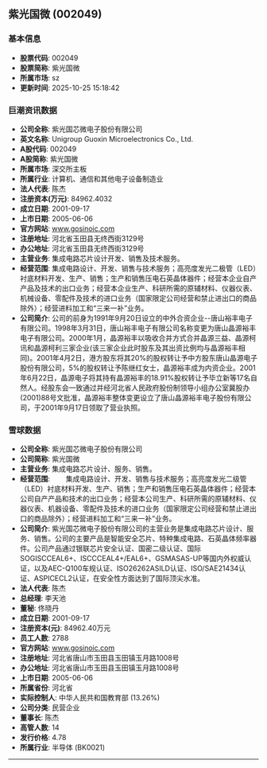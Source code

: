 ## 紫光国微 (002049)

### 基本信息

- **股票代码**: 002049
- **股票简称**: 紫光国微
- **所属市场**: sz
- **更新时间**: 2025-10-25 15:18:42

### 巨潮资讯数据

- **公司全称**: 紫光国芯微电子股份有限公司
- **英文名称**: Unigroup Guoxin Microelectronics Co., Ltd.
- **A股代码**: 002049
- **A股简称**: 紫光国微
- **所属市场**: 深交所主板
- **所属行业**: 计算机、通信和其他电子设备制造业
- **法人代表**: 陈杰
- **注册资本(万元)**: 84962.4032
- **成立日期**: 2001-09-17
- **上市日期**: 2005-06-06
- **官方网站**: www.gosinoic.com
- **注册地址**: 河北省玉田县无终西街3129号
- **办公地址**: 河北省玉田县无终西街3129号
- **主营业务**: 集成电路芯片设计开发、销售及技术服务。
- **经营范围**: 集成电路设计、开发、销售与技术服务；高亮度发光二极管（LED）衬底材料开发、生产、销售；生产和销售压电石英晶体器件；经营本企业自产产品及技术的出口业务；经营本企业生产、科研所需的原辅材料、仪器仪表、机械设备、零配件及技术的进口业务（国家限定公司经营和禁止进出口的商品除外）；经营进料加工和“三来一补”业务。
- **公司简介**: 公司的前身为1991年9月20日设立的中外合资企业--唐山裕丰电子有限公司。1998年3月31日，唐山裕丰电子有限公司名称变更为唐山晶源裕丰电子有限公司。2000年1月，晶源裕丰以吸收合并方式合并晶源三益、晶源柯讯和晶源柯利三家企业(该三家企业此时股东及其出资比例均与晶源裕丰相同)。2001年4月2日，港方股东将其20%的股权转让予中方股东唐山晶源电子股份有限公司，5%的股权转让予陈继红女士，晶源裕丰成为内资企业。2001年6月22日，晶源电子将其持有晶源裕丰的18.91%股权转让予毕立新等17名自然人。经股东会一致通过并经河北省人民政府股份制领导小组办公室冀股办(2001)88号文批准，晶源裕丰整体变更设立了唐山晶源裕丰电子股份有限公司，于2001年9月17日领取了营业执照。

### 雪球数据

- **公司全称**: 紫光国芯微电子股份有限公司
- **公司简称**: 紫光国微
- **主营业务**: 集成电路芯片设计、服务、销售。
- **经营范围**: 　　集成电路设计、开发、销售与技术服务；高亮度发光二级管（LED）衬底材料开发、生产、销售；生产和销售压电石英晶体器件；经营本公司自产产品和技术的出口业务；经营本公司生产、科研所需的原辅材料、仪器仪表、机器设备、零配件及技术的进口业务（国家限定公司经营和禁止进出口的商品除外）；经营进料加工和“三来一补”业务。
- **公司简介**: 紫光国芯微电子股份有限公司的主营业务是集成电路芯片设计、服务、销售。公司的主要产品是智能安全芯片、特种集成电路、石英晶体频率器件。公司产品通过银联芯片安全认证、国密二级认证、国际SOGISCCEAL6+、ISCCCEAL4+/EAL6+、GSMASAS-UP等国内外权威认证，以及AEC-Q100车规认证、ISO26262ASILD认证、ISO/SAE21434认证、ASPICECL2认证，在安全性方面达到了国际顶尖水准。
- **法人代表**: 陈杰
- **总经理**: 李天池
- **董秘**: 佟晓丹
- **成立日期**: 2001-09-17
- **注册资本(元)**: 84962.40万元
- **员工人数**: 2788
- **官方网站**: www.gosinoic.com
- **注册地址**: 河北省唐山市玉田县玉田镇玉月路1008号
- **办公地址**: 河北省唐山市玉田县玉田镇玉月路1008号
- **上市日期**: 2005-06-06
- **所属省份**: 河北省
- **实际控制人**: 中华人民共和国教育部 (13.26%)
- **公司分类**: 民营企业
- **董事长**: 陈杰
- **高管人数**: 14
- **发行价格**: 4.78
- **所属行业**: 半导体 (BK0021)

---